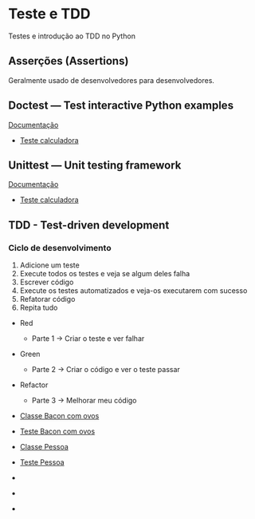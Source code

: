 # Teste e TDD

Testes e introdução ao TDD no Python

## Asserções (Assertions)

Geralmente usado de desenvolvedores para desenvolvedores.

## Doctest — Test interactive Python examples

[Documentação](https://docs.python.org/3/library/doctest.html)

- [Teste calculadora](https://github.com/rauldosS/Teste-e-TDD/blob/main/src/calculadora.py)

## Unittest — Unit testing framework

[Documentação](https://docs.python.org/3/library/unittest.html)

- [Teste calculadora](https://github.com/rauldosS/Teste-e-TDD/blob/main/tests/test_calculadora.py)

## TDD - Test-driven development

### Ciclo de desenvolvimento

1. Adicione um teste
2. Execute todos os testes e veja se algum deles falha
3. Escrever código
4. Execute os testes automatizados e veja-os executarem com sucesso
5. Refatorar código
6. Repita tudo

- Red
    - Parte 1 -> Criar o teste e ver falhar

- Green
    - Parte 2 -> Criar o código e ver o teste passar

- Refactor
    - Parte 3 -> Melhorar meu código

- [Classe Bacon com ovos](https://github.com/rauldosS/Teste-e-TDD/blob/main/src/baconcomovos.py)
- [Teste Bacon com ovos](https://github.com/rauldosS/Teste-e-TDD/blob/main/tests/test_baconcomovos.py)

- [Classe Pessoa](https://github.com/rauldosS/Teste-e-TDD/blob/main/src/Pessoa.py)
- [Teste Pessoa](https://github.com/rauldosS/Teste-e-TDD/blob/main/tests/test_pessoa.py)

- []()
- []()
- []()